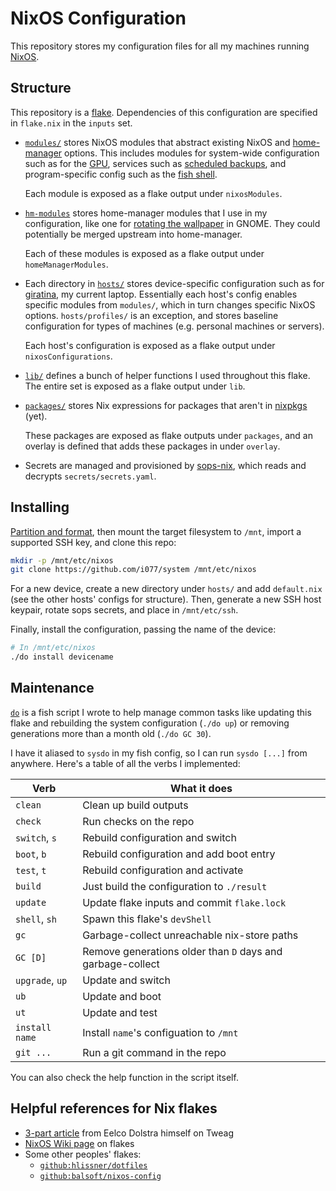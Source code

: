 # NixOS Configuration

This repository stores my configuration files for all my machines running
[NixOS](https://nixos.org/).

## Structure

This repository is a [flake](https://github.com/tweag/rfcs/blob/flakes/rfcs/0049-flakes.md).
Dependencies of this configuration are specified in `flake.nix` in the `inputs` set.

- [`modules/`](./modules) stores NixOS modules that abstract existing NixOS and
  [home-manager](https://github.com/rycee-home-manager) options.
  This includes modules for system-wide configuration such as for the [GPU](./modules/hardware/video.nix),
  services such as [scheduled backups](./modules/services/backup.nix),
  and program-specific config such as the [fish shell](./modules/shell/fish.nix).

  Each module is exposed as a flake output under `nixosModules`.

- [`hm-modules`](./hm-modules) stores home-manager modules that I use in my configuration,
  like one for [rotating the wallpaper](./hm-modules/gnome-background.nix) in GNOME.
  They could potentially be merged upstream into home-manager.

  Each of these modules is exposed as a flake output under `homeManagerModules`.

- Each directory in [`hosts/`](./hosts) stores device-specific configuration
  such as for [giratina](./hosts/giratina), my current laptop.
  Essentially each host's config enables specific modules from `modules/`,
  which in turn changes specific NixOS options.
  `hosts/profiles/` is an exception, and stores baseline configuration for types of machines
  (e.g. personal machines or servers).

  Each host's configuration is exposed as a flake output under `nixosConfigurations`.

- [`lib/`](./lib) defines a bunch of helper functions I used throughout this flake.
  The entire set is exposed as a flake output under `lib`.

- [`packages/`](./packages) stores Nix expressions for packages that aren't in
  [nixpkgs](https://github.com/NixOS/nixpkgs) (yet).

  These packages are exposed as flake outputs under `packages`, and an overlay is defined
  that adds these packages in under `overlay`.

- Secrets are managed and provisioned by [sops-nix](https://github.com/Mic92/sops-nix/),
  which reads and decrypts `secrets/secrets.yaml`.

## Installing

[Partition and format](https://nixos.org/nixos/manual/index.html#sec-installation-partitioning),
then mount the target filesystem to `/mnt`, import a supported SSH key, and clone this repo:

```sh
mkdir -p /mnt/etc/nixos
git clone https://github.com/i077/system /mnt/etc/nixos
```

For a new device, create a new directory under `hosts/` and add
`default.nix` (see the other hosts' configs for structure).
Then, generate a new SSH host keypair, rotate sops secrets,
and place in `/mnt/etc/ssh`.

Finally, install the configuration,
passing the name of the device:

```sh
# In /mnt/etc/nixos
./do install devicename
```

## Maintenance

[`do`](./do) is a fish script I wrote to help manage common tasks like updating
this flake and rebuilding the system configuration (`./do up`) or removing
generations more than a month old (`./do GC 30`).

I have it aliased to `sysdo` in my fish config, so I can run `sysdo [...]` from anywhere.
Here's a table of all the verbs I implemented:

| Verb            | What it does                                               |
| --------------- | ---------------------------------------------------------- |
| `clean`         | Clean up build outputs                                     |
| `check`         | Run checks on the repo                                     |
| `switch`, `s`   | Rebuild configuration and switch                           |
| `boot`, `b`     | Rebuild configuration and add boot entry                   |
| `test`, `t`     | Rebuild configuration and activate                         |
| `build`         | Just build the configuration to `./result`                 |
| `update`        | Update flake inputs and commit `flake.lock`                |
| `shell`, `sh`   | Spawn this flake's `devShell`                              |
| `gc`            | Garbage-collect unreachable nix-store paths                |
| `GC [D]`        | Remove generations older than `D` days and garbage-collect |
| `upgrade`, `up` | Update and switch                                          |
| `ub`            | Update and boot                                            |
| `ut`            | Update and test                                            |
| `install name`  | Install `name`'s configuation to `/mnt`                    |
| `git ...`       | Run a git command in the repo                              |

You can also check the help function in the script itself.

## Helpful references for Nix flakes

- [3-part article](https://www.tweag.io/blog/2020-05-25-flakes/) from Eelco Dolstra himself on Tweag
- [NixOS Wiki page](https://nixos.wiki/wiki/Flakes) on flakes
- Some other peoples' flakes:
  - [`github:hlissner/dotfiles`](https://github.com/hlissner/dotfiles)
  - [`github:balsoft/nixos-config`](https://github.com/balsoft/nixos-config)
